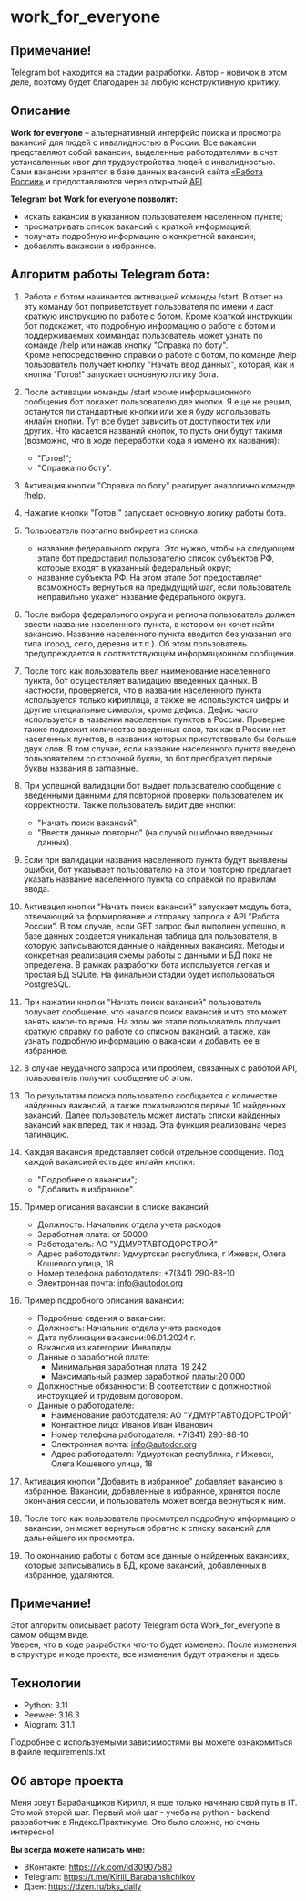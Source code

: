 # work_for_everyone

## Примечание!
Telegram bot находится на стадии разработки. Автор - новичок в этом деле, поэтому будет благодарен за любую конструктивную критику.

## Описание
**Work for everyone** – альтернативный интерфейс поиска и просмотра вакансий для людей с инвалидностью в России.
 Все вакансии представляют собой вакансии, выделенные работодателями в счет установленных квот для трудоустройства людей с инвалидностью. 
 Сами вакансии хранятся в базе данных вакансий сайта [«Работа России»](https://trudvsem.ru/) и предоставляются через открытый [API](https://trudvsem.ru/opendata/api).


**Telegram bot Work for everyone позволит:**
- искать вакансии в указанном пользователем населенном пункте;
- просматривать список вакансий с краткой информацией;
- получать подробную информацию о конкретной вакансии;
- добавлять вакансии в избранное.


## Алгоритм работы Telegram бота:

1. Работа с ботом начинается активацией команды /start. В ответ на эту команду бот поприветствует пользователя по имени и даст краткую инструкцию по работе с ботом.
Кроме краткой инструкции бот подскажет, что подробную информацию о работе с ботом и поддерживаемых коммандах пользователь может узнать по команде /help или нажав кнопку "Справка по боту".  
Кроме непосредственно справки о работе с ботом, по команде /help пользователь получает кнопку "Начать ввод данных", которая, как и кнопка "Готов!" запускает основную логику бота.

2. После активации команды /start кроме информационного сообщения бот покажет пользователю две кнопки. Я еще не решил, останутся ли стандартные кнопки или же я буду использовать
инлайн кнопки. Тут все будет зависить от доступности тех или других. Что касается названий кнопок, то пусть они будут такими (возможно, что в ходе переработки кода я изменю их названия):
    - "Готов!";
    - "Справка по боту".

3. Активация кнопки "Справка по боту" реагирует аналогично команде /help.

4. Нажатие кнопки "Готов!" запускает основную логику работы бота.

5. Пользователь поэтапно выбирает из списка:
    - название федерального округа. Это нужно, чтобы на следующем этапе бот предоставил пользователю список субъектов РФ, которые входят в указанный федеральный округ;
    - название субъекта РФ. На этом этапе бот предоставляет возможность вернуться на предыдущий шаг, если пользователь неправильно укажет название федерального округа.

6. После выбора федерального округа и региона пользователь должен ввести название населенного пункта, в котором он хочет найти вакансию. 
Название населенного пункта вводится без указания его типа (город, село, деревня и т.п.). Об этом пользователь предупреждается в соответствующем информационном сообщении.

7. После того как пользователь ввел наименование населенного пункта, бот осуществляет валидацию введенных данных. 
В частности, проверяется, что в названии населенного пункта используется только кириллица, а также не используются цифры и другие специальные символы, кроме дефиса. 
Дефис часто используется в названии населенных пунктов в России. Проверке также подлежит количество введенных слов, так как в России нет населенных пунктов, в названии которых 
присутствовало бы больше двух слов. В том случае, если название населенного пункта введено пользователем со строчной буквы, то бот преобразует первые буквы названия в заглавные. 

8. При успешной валидации бот выдает пользователю сообщение с введенными данными для повторной проверки пользователем их корректности. Также пользователь видит две кнопки:
    - "Начать поиск вакансий";
    - "Ввести данные повторно" (на случай ошибочно введенных данных).

9. Если при валидации названия населенного пункта будут выявлены ошибки, бот указывает пользователю на это и повторно предлагает указать название населенного пункта со справкой по правилам ввода.

10. Активация кнопки "Начать поиск вакансий" запускает модуль бота, отвечающий за формирование и отправку запроса к API "Работа России". 
В том случае, если GET запрос был выполнен успешно, в базе данных создается уникальная таблица для пользователя, в которую записываются данные о найденных вакансиях. 
Методы и конкретная реализация схемы работы с данными и БД пока не определена. В рамках разработки бота используется легкая и простая БД SQLite. 
На финальной стадии будет использоваться PostgreSQL.

11. При нажатии кнопки "Начать поиск вакансий" пользователь получает сообщение, что начался поиск вакансий и что это может занять какое-то время. 
На этом же этапе пользователь получает краткую справку по работе со списком вакансий, а также, как узнать подробную информацию о вакансии и добавить ее в избранное.

12. В случае неудачного запроса или проблем, связанных с работой API, пользователь получит сообщение об этом.

13. По результатам поиска пользователю сообщается о количестве найденных вакансий, а также показываются первые 10 найденных вакансий.
Далее пользователь может листать списки найденных вакансий как вперед, так и назад. Эта функция реализована через пагинацию.

14. Каждая вакансия представляет собой отдельное сообщение. Под каждой вакансией есть две инлайн кнопки:
    - "Подробнее о вакансии";
    - "Добавить в избранное".

15. Пример описания вакансии в списке вакансий:
    - Должность: Начальник отдела учета расходов
    - Заработная плата: от 50000
    - Работодатель: АО "УДМУРТАВТОДОРСТРОЙ"
    - Адрес работодателя: Удмуртская республика, г Ижевск, Олега Кошевого улица, 18
    - Номер телефона работодателя: +7(341) 290-88-10
    - Электронная почта: info@autodor.org

16. Пример подробного описания вакансии:
    - Подробные свдения о вакансии:
    - Должность: Начальник отдела учета расходов
    - Дата публикации вакансии:06.01.2024 г.
    - Вакансия из категории: Инвалиды
    - Данные о заработной плате:
        - Минимальная заработная плата: 19 242
        - Максимальный размер заработной платы:20 000
    - Должностные обязанности: В соответствии с должностной инструкцией и трудовым договором.
    - Данные о работодателе:
        - Наименование работодателя: АО "УДМУРТАВТОДОРСТРОЙ"
        - Контактное лицо: Иванов Иван Иванович
        - Номер телефона работодателя: +7(341) 290-88-10
        - Электронная почта: info@autodor.org
        - Адрес работодателя: Удмуртская республика, г Ижевск, Олега Кошевого улица, 18

17. Активация кнопки "Добавить в избранное" добавляет вакансию в избранное. Вакансии, добавленные в избранное, хранятся после окончания сессии, и пользователь может всегда вернуться к ним.

18. После того как пользователь просмотрел подробную информацию о вакансии, он может вернуться обратно к списку вакансий для дальнейшего их просмотра.

19. По окончанию работы с ботом все данные о найденных вакансиях, которые записывались в БД, кроме вакансий, добавленных в избранное, удаляются. 

## Примечание!
Этот алгоритм описывает работу Telegram бота Work_for_everyone в самом общем виде.  
Уверен, что в ходе разработки что-то будет изменено. После изменения в структуре и коде проекта, все изменения будут отражены и здесь.

## Технологии
- Python: 3.11
- Peewee: 3.16.3
- Aiogram: 3.1.1

Подробнее с используемыми зависимостями вы можете ознакомиться в файле requirements.txt

## Об авторе проекта
Меня зовут Барабанщиков Кирилл, я еще только начинаю свой путь в IT.  
Это мой второй шаг. Первый мой шаг - учеба на python - backend разработчик в Яндекс.Практикуме. Это было сложно, но очень интересно!

**Вы всегда можете написать мне:**
- ВКонтакте: https://vk.com/id30907580
- Telegram: https://t.me/Kirill_Barabanshchikov
- Дзен: https://dzen.ru/bks_daily
